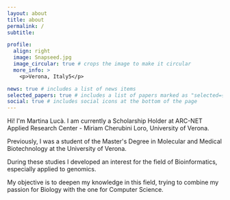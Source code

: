 ```yaml
---
layout: about
title: about
permalink: /
subtitle: 

profile:
  align: right
  image: Snapseed.jpg
  image_circular: true # crops the image to make it circular
  more_info: >
    <p>Verona, Italy5</p>

news: true # includes a list of news items
selected_papers: true # includes a list of papers marked as "selected={true}"
social: true # includes social icons at the bottom of the page
---
```


Hi! I'm Martina Lucà. I am currently a Scholarship Holder at ARC-NET Applied Research Center - Miriam Cherubini Loro, University of Verona.

Previously, I was a student of the Master's Degree in Molecular and Medical Biotechnology at the University of Verona.

During these studies I developed an interest for the field of Bioinformatics, especially applied to genomics.

My objective is to deepen my knowledge in this field, trying to combine my passion for Biology with the one for Computer Science.
